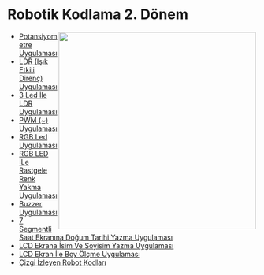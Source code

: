 <!--Height-->
<!--Italic-->
# Robotik Kodlama 2. Dönem
<img align='right' src='https://github.com/SelcanTaylan/Robotik-Kodlama-Donem-2/blob/main/gif.jpeg' width='400'>


- [Potansiyometre Uygulaması](https://github.com/SelcanTaylan/Robotik-Kodlama-Donem-2/tree/main/04.02.2025)
- [LDR (Işık Etkili Direnç) Uygulaması](https://github.com/SelcanTaylan/Robotik-Kodlama-Donem-2/tree/main/11.02.2025)
- [3 Led İle LDR Uygulaması](https://github.com/SelcanTaylan/Robotik-Kodlama-Donem-2/tree/main/18.02.2025)
- [PWM (~) Uygulaması](https://github.com/SelcanTaylan/Robotik-Kodlama-Donem-2/tree/main/25.02.2025)
- [RGB Led Uygulaması](https://github.com/SelcanTaylan/Robotik-Kodlama-Donem-2/tree/main/04.03.2025)
- [RGB LED İLe Rastgele Renk Yakma Uygulaması](https://github.com/SelcanTaylan/Robotik-Kodlama-Donem-2/tree/main/11.03.2025)
- [Buzzer Uygulaması](https://github.com/SelcanTaylan/Robotik-Kodlama-Donem-2/tree/main/18.03.2025)
- [7 Segmentli Saat Ekranına Doğum Tarihi Yazma Uygulaması](https://github.com/SelcanTaylan/Robotik-Kodlama-Donem-2/tree/main/08.04.2025/DisplayNum)
- [LCD Ekrana İsim Ve Soyisim Yazma Uygulaması]( https://github.com/SelcanTaylan/Robotik-Kodlama-Donem-2/tree/main/15.04.2025)
- [LCD Ekran İle Boy Ölçme Uygulaması](https://github.com/SelcanTaylan/Robotik-Kodlama-Donem-2/tree/main/22.04.2025)
- [Çizgi İzleyen Robot Kodları](https://github.com/SelcanTaylan/Robotik-Kodlama-Donem-2/tree/main/robotik)
